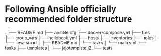 # Following Ansible officially recommended folder structure

.
├── README.md
├── ansible.cfg
├── docker-compose.yml
├── files
├── group_vars
├── hellobook.yml
├── hosts
├── inventories
├── roles
│   └── new-stand
│       ├── README.md
│       └── tasks
│           └── main.yml
├── tasks
├── templates
│   └── jojotemplate.j2
└── tests